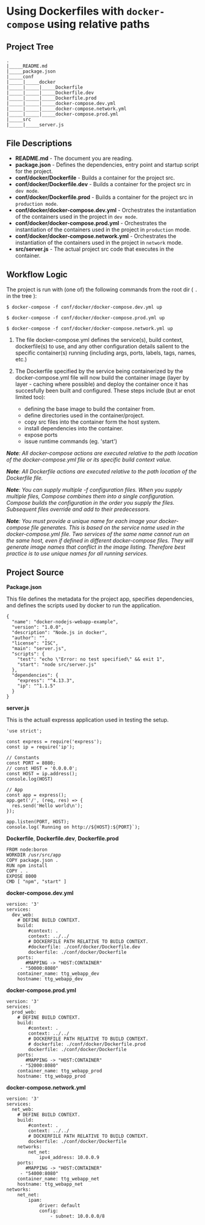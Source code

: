 # Using Dockerfiles with ```docker-compose``` using relative paths

## Project Tree
```
.
|_____README.md
|_____package.json
|_____conf
|_____|_____docker
|_____|_____|_____Dockerfile
|_____|_____|_____Dockerfile.dev
|_____|_____|_____Dockerfile.prod
|_____|_____|_____docker-compose.dev.yml
|_____|_____|_____docker-compose.network.yml
|_____|_____|_____docker-compose.prod.yml
|_____src
|_____|_____server.js
```

## File Descriptions

- __README.md__ - The document you are reading.
- __package.json__ - Defines the dependencies, entry point and startup script for the project.
- __conf/docker/Dockerfile__ - Builds a container for the project src.
- __conf/docker/Dockerfile.dev__ - Builds a container for the project src in ```dev mode```.
- __conf/docker/Dockerfile.prod__ - Builds a container for the project src in ```production mode```.
- __conf/docker/docker-compose.dev.yml__ - Orchestrates the instantiation of the containers used in the project in ```dev mode```.
- __conf/docker/docker-compose.prod.yml__ - Orchestrates the instantiation of the containers used in the project in ```production``` mode.
- __conf/docker/docker-compose.network.yml__ - Orchestrates the instantiation of the containers used in the project in ```network``` mode.
- __src/server.js__ - The actual project src code that executes in the container.


## Workflow Logic

The project is run with (one of) the following commands from the root dir ( ```.``` in the tree ):
```
$ docker-compose -f conf/docker/docker-compose.dev.yml up

$ docker-compose -f conf/docker/docker-compose.prod.yml up

$ docker-compose -f conf/docker/docker-compose.network.yml up
```

1) The file docker-compose.yml defines the service(s), build context, dockerfile(s) to use, and any other configuration details salient to the specific container(s) running (including args, ports, labels, tags, names, etc.)

1) The Dockerfile specified by the service being containerized by the docker-compose.yml file will now build the container image (layer by layer - caching where possible) and deploy the container once it has succesfully been built and configured. These steps include (but ar enot limited too):
    - defining the base image to build the container from.
    - define directories used in the container/project.
    - copy src files into the container form the host system.
    - install dependencies into the container.
    - expose ports
    - issue runtime commands (eg. 'start')

*__Note__: All docker-compose actions are executed relative to the path location of the docker-compose.yml file or its specific build context value.*

*__Note__: All Dockerfile actions are executed relative to the path location of the Dockerfile file.*

*__Note__: You can supply multiple -f configuration files. When you supply multiple files, Compose combines them into a single configuration. Compose builds the configuration in the order you supply the files. Subsequent files override and add to their predecessors.*

*__Note__: You must provide a unique name for each image your docker-compose file generates. This is based on the service name used in the docker-compose.yml file. Two services of the same name cannot run on the same host, even if defined in different docker-compose files. They will generate image names that conflict in the image listing. Therefore best practice is to use unique names for all running services.*


## Project Source

__Package.json__

This file defines the metadata for the project app, specifies dependencies, and defines the scripts used by docker to run the application.

```
{
  "name": "docker-nodejs-webapp-example",
  "version": "1.0.0",
  "description": "Node.js in docker",
  "author": "",
  "license": "ISC",
  "main": "server.js",
  "scripts": {
    "test": "echo \"Error: no test specified\" && exit 1",
    "start": "node src/server.js"
  },
  "dependencies": {
    "express": "^4.13.3",
    "ip": "^1.1.5"
  }
}
```

__server.js__

This is the actuall expresss application used in testing the setup.

```
'use strict';

const express = require('express');
const ip = require('ip');

// Constants
const PORT = 8080;
// const HOST = '0.0.0.0';
const HOST = ip.address();
console.log(HOST)

// App
const app = express();
app.get('/', (req, res) => {
  res.send('Hello world\n');
});

app.listen(PORT, HOST);
console.log(`Running on http://${HOST}:${PORT}`);
```

__Dockerfile__, __Dockerfile.dev__, __Dockerfile.prod__

```
FROM node:boron
WORKDIR /usr/src/app
COPY package.json .
RUN npm install
COPY . .
EXPOSE 8000
CMD [ "npm", "start" ]
```

__docker-compose.dev.yml__

```
version: '3'
services:
  dev_web:
    # DEFINE BUILD CONTEXT.
    build:
        #context: .
        context: ../../
        # DOCKERFILE PATH RELATIVE TO BUILD CONTEXT.
        #dockerfile: ./conf/docker/Dockerfile.dev
        dockerfile: ./conf/docker/Dockerfile
    ports:
       #MAPPING -> "HOST:CONTAINER"
     - "50000:8080"
    container_name: ttg_webapp_dev
    hostname: ttg_webapp_dev
```

__docker-compose.prod.yml__

```
version: '3'
services:
  prod_web:
    # DEFINE BUILD CONTEXT.
    build:
        #context: .
        context: ../../
        # DOCKERFILE PATH RELATIVE TO BUILD CONTEXT.
        # dockerfile: ./conf/docker/Dockerfile.prod
        dockerfile: ./conf/docker/Dockerfile
    ports:
       #MAPPING -> "HOST:CONTAINER"
     - "52000:8080"
    container_name: ttg_webapp_prod
    hostname: ttg_webapp_prod
```

__docker-compose.network.yml__

```
version: '3'
services:
  net_web:
    # DEFINE BUILD CONTEXT.
    build:
        #context: .
        context: ../../
        # DOCKERFILE PATH RELATIVE TO BUILD CONTEXT.
        dockerfile: ./conf/docker/Dockerfile
    networks:
        net_net:
            ipv4_address: 10.0.0.9
    ports:
       #MAPPING -> "HOST:CONTAINER"
     - "54000:8080"
    container_name: ttg_webapp_net
    hostname: ttg_webapp_net
networks:
    net_net:
        ipam:
            driver: default
            config:
                - subnet: 10.0.0.0/8
```
